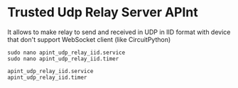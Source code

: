 # Trusted Udp Relay Server APInt

It allows to make relay to send and received in UDP in IID format with device that don't support WebSocket client (like CircuitPython) 



```
sudo nano apint_udp_relay_iid.service
sudo nano apint_udp_relay_iid.timer
```

```
apint_udp_relay_iid.service
apint_udp_relay_iid.timer
```
